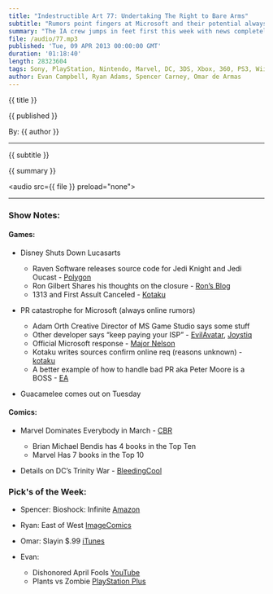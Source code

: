 ```yaml
---
title: "Indestructible Art 77: Undertaking The Right to Bare Arms"
subtitle: "Rumors point fingers at Microsoft and their potential always online requirement, Disney shuts down LucasArts, DC details the Trinity War, and Ryan runs down the comic book sales numbers for March."
summary: "The IA crew jumps in feet first this week with news completely unrelated to games and comic books. No need to worry though! We still get to the good stuff. Evan tries to step into the mind of Shaun White, Ryan is heavily invested in Wrestlemania after a rough break up with his comic shop, Spencer can't stop listening to Carly Rae Jepsen and Omar tries to cope with a parallel reality in which he finds himself without sleeves. The crew talks a bit about BioShock Infinite, Saga 11, and of course picks of the week."
file: /audio/77.mp3
published: 'Tue, 09 APR 2013 00:00:00 GMT'
duration: '01:18:40'
length: 28323604
tags: Sony, PlayStation, Nintendo, Marvel, DC, 3DS, Xbox, 360, PS3, Wii, WiiU, PS4, PSN, XBLA, 3DS, Vita, Video Games, Comics, Games, Indestructible Art, SimCity, Guacamelee, LucasArts, new xbox, Ultron, Trinity War, Justice League, Bioshock Infinite
author: Evan Campbell, Ryan Adams, Spencer Carney, Omar de Armas
---
```


<p class='postTitle'>{{ title }}</p>
<p class='postPublished'>{{ published }}</p>
<p class='postAuthor'>By: {{ author }}</p>
<hr>
{{ subtitle }}  
  
{{ summary }}  

<audio src={{ file }} preload="none"></audio>

- - -

### Show Notes:  ###
#### Games: ####
* Disney Shuts Down Lucasarts
    * Raven Software releases source code for Jedi Knight and Jedi Oucast - [Polygon](http://www.polygon.com/2013/4/4/4181560/raven-software-releases-source-code-for-jedi-knight-2-jedi-outcast)
    * Ron Gilbert Shares his thoughts on the closure - [Ron’s Blog](http://grumpygamer.com/4103820)
    * 1313 and First Assult Canceled - [Kotaku](http://kotaku.com/disney-shuts-down-lucasarts-468473749)

* PR catastrophe for Microsoft (always online rumors)
    * Adam Orth Creative Director of MS Game Studio says some stuff
    * Other developer says “keep paying your ISP” - [EvilAvatar](http://www.evilavatar.com/forums/showpost.php?p=2200505&postcount=46), [Joystiq](http://www.joystiq.com/2013/04/05/microsoft-studios-creative-director-dismisses-concerns-over-alw/)
    * Official Microsoft response - [Major Nelson](http://majornelson.com/2013/04/05/official-statement-on-what-was-said-yesterday/)
    * Kotaku writes sources confirm online req (reasons unknown) - [kotaku](http://kotaku.com/the-next-xbox-will-require-an-internet-connection-to-st-470062456)
    * A better example of how to handle bad PR aka Peter Moore is a BOSS - [EA](http://www.ea.com/news/we-can-do-better)

* Guacamelee comes out on Tuesday
  
#### Comics: ####
* Marvel Dominates Everybody in March - [CBR](http://www.comicbookresources.com/?page=article&id=44748)
    * Brian Michael Bendis has 4 books in the Top Ten 
    * Marvel Has 7 books in the Top 10

* Details on DC’s Trinity War - [BleedingCool](http://www.bleedingcool.com/2013/04/07/trinity-war-to-be-a-six-issue-crossover-between-the-three-justice-league-titles/)
  
### Pick's of the Week: ###
* Spencer: Bioshock: Infinite [Amazon](http://www.amazon.com/gp/product/B009PJ9L8O/ref=as_li_ss_tl?ie=UTF8&camp=1789&creative=390957&creativeASIN=B009PJ9L8O&linkCode=as2&tag=indestart-20)

* Ryan: East of West [ImageComics](http://www.imagecomics.com/comics/5420/East-of-West-1)
 
* Omar: Slayin $.99 [iTunes](https://itunes.apple.com/us/app/nimble-quest/id583638819?mt=8)

* Evan: 
    * Dishonored April Fools [YouTube](http://www.youtube.com/watch?v=ZYKmN0w3Kfg)
    * Plants vs Zombie [PlayStation Plus](http://blog.us.playstation.com/2013/02/25/playstation-plus-plants-vs-zombies-free-for-members/)